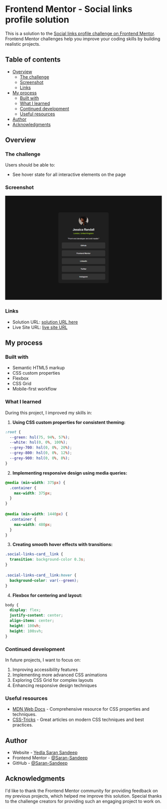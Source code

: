 # Frontend Mentor - Social links profile solution

This is a solution to the [Social links profile challenge on Frontend Mentor](https://www.frontendmentor.io/challenges/social-links-profile-UG32l9m6dQ). Frontend Mentor challenges help you improve your coding skills by building realistic projects.

## Table of contents

- [Overview](#overview)
  - [The challenge](#the-challenge)
  - [Screenshot](#screenshot)
  - [Links](#links)
- [My process](#my-process)
  - [Built with](#built-with)
  - [What I learned](#what-i-learned)
  - [Continued development](#continued-development)
  - [Useful resources](#useful-resources)
- [Author](#author)
- [Acknowledgments](#acknowledgments)

## Overview

### The challenge

Users should be able to:

- See hover state for all interactive elements on the page

### Screenshot

![Desktop view](./public/design/social-links-profile__desktop-view.png)

### Links

- Solution URL: [solution URL here](https://github.com/Saran-Sandeep/FEM-Social-Links-Profile)
- Live Site URL: [live site URL ](https://fem-social-links-profile-vert.vercel.app/)

## My process

### Built with

- Semantic HTML5 markup
- CSS custom properties
- Flexbox
- CSS Grid
- Mobile-first workflow

### What I learned

During this project, I improved my skills in:

1. **Using CSS custom properties for consistent theming:**

```css
:root {
  --green: hsl(75, 94%, 57%);
  --white: hsl(0, 0%, 100%);
  --grey-700: hsl(0, 0%, 20%);
  --grey-800: hsl(0, 0%, 12%);
  --grey-900: hsl(0, 0%, 8%);
}
```

2. **Implementing responsive design using media queries:**

```css
@media (min-width: 375px) {
  .container {
    max-width: 375px;
  }
}

@media (min-width: 1440px) {
  .container {
    max-width: 480px;
  }
}
```

3. **Creating smooth hover effects with transitions:**

```css
.social-links-card__link {
  transition: background-color 0.3s;
}

.social-links-card__link:hover {
  background-color: var(--green);
}
```

4. **Flexbox for centering and layout:**

```css
body {
  display: flex;
  justify-content: center;
  align-items: center;
  height: 100vh;
  height: 100svh;
}
```

### Continued development

In future projects, I want to focus on:

1. Improving accessibility features
2. Implementing more advanced CSS animations
3. Exploring CSS Grid for complex layouts
4. Enhancing responsive design techniques

### Useful resources

- [MDN Web Docs](https://developer.mozilla.org/en-US/docs/Web/CSS) - Comprehensive resource for CSS properties and techniques.
- [CSS-Tricks](https://css-tricks.com/) - Great articles on modern CSS techniques and best practices.

## Author

- Website - [Yedla Saran Sandeep](https://personal-portfolio-mocha-psi-53.vercel.app/)
- Frontend Mentor - [@Saran-Sandeep](https://www.frontendmentor.io/profile/Saran-Sandeep)
- GitHub - [@Saran-Sandeep](https://github.com/Saran-Sandeep)

## Acknowledgments

I'd like to thank the Frontend Mentor community for providing feedback on my previous projects, which helped me improve this solution. Special thanks to the challenge creators for providing such an engaging project to work on.
